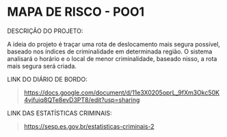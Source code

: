 # MAPA DE RISCO - POO1
DESCRIÇÃO DO PROJETO:

A ideia do projeto é traçar uma rota de deslocamento mais segura possível, baseado nos índices de criminalidade em determinada região. O sistema analisará o horário e o local de menor criminalidade, baseado nisso, a rota mais segura será criada.

LINK DO DIÁRIO DE BORDO:

>https://docs.google.com/document/d/11e3X0205oprL_9fXm3Okc50K4vjfuiq8QTe8evD3PT8/edit?usp=sharing

LINK DAS ESTATÍSTICAS CRIMINAIS:

>https://sesp.es.gov.br/estatisticas-criminais-2
